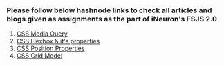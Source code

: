 ### Please follow below hashnode links to check all articles and blogs given as assignments as the part of iNeuron's FSJS 2.0

1. [CSS Media Query](https://savinder.hashnode.dev/a-detailed-guide-to-css-media-queries)
2. [CSS Flexbox & it's properties](https://savinder.hashnode.dev/css-flexbox-its-properties)
3. [CSS Position Properties](https://savinder.hashnode.dev/css-position-properties-a-detailed-guide-to-css-properties)
4. [CSS Grid Model](https://savinder.hashnode.dev/css-grid-model-a-detailed-analysis-of-grid-layout)
